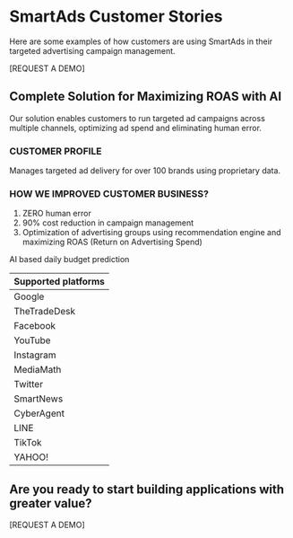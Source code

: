 # SmartAds Customer Stories

Here are some examples of how customers are using SmartAds in their targeted advertising campaign management.

[REQUEST A DEMO]

## Complete Solution for Maximizing ROAS with AI

Our solution enables customers to run targeted ad campaigns across multiple channels, optimizing ad spend and eliminating human error.

### CUSTOMER PROFILE

Manages targeted ad delivery for over 100 brands using proprietary data.

### HOW WE IMPROVED CUSTOMER BUSINESS?

1. ZERO human error
2. 90% cost reduction in campaign management
3. Optimization of advertising groups using recommendation engine and maximizing ROAS (Return on Advertising Spend)

AI based daily budget prediction

| Supported platforms |
|---------------------|
| Google              |
| TheTradeDesk        |
| Facebook            |
| YouTube             |
| Instagram           |
| MediaMath           |
| Twitter             |
| SmartNews           |
| CyberAgent          |
| LINE                |
| TikTok              |
| YAHOO!              |

## Are you ready to start building applications with greater value?

[REQUEST A DEMO]